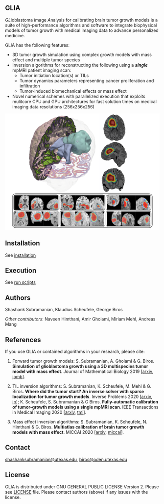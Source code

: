 ## GLIA
*GL*ioblastoma *I*mage *A*nalysis for calibrating brain tumor growth models is a suite of high-performance algorithms and software to integrate biophysical models of tumor growth with medical imaging data to advance personalized medicine.

GLIA has the following features:

* 3D tumor growth simulation using complex growth models with mass effect and multiple tumor species
* Inversion algorithms for reconstructing the following using a ***single*** mpMRI patient imaging scan:
  * Tumor initiation location(s) or TILs 
  * Tumor dynamics parameters representing cancer proliferation and infiltration
  * Tumor-induced biomechanical effects or mass effect 
* Novel numerical schemes with parallelized execution that exploits mulitcore CPU and GPU architectures for fast solution times on medical imaging data resolutions (256x256x256)

![](doc/figs/GLIA.png)

## Installation
See [installation](doc/install.md)

## Execution
See [run scripts](scripts/README.md)

## Authors
Shashank Subramanian, Klaudius Scheufele, George Biros

*Other contributors*: Naveen Himthani, Amir Gholami, Miriam Mehl, Andreas Mang

## References
If you use GLIA or contained algorithms in your research, please cite:
1. Forward tumor growth models: S. Subramanian, A. Gholami & G. Biros. **Simulation of glioblastoma growth using a 3D multispecies tumor model with mass effect**. Journal of Mathematical Biology 2019 [[arxiv](https://arxiv.org/abs/1810.05370), [jomb](https://link.springer.com/article/10.1007/s00285-019-01383-y)].

2. TIL inversion algorithms: S. Subramanian, K. Scheufele, M. Mehl & G. Biros. **Where did the tumor start? An inverse solver with sparse localization for tumor growth models**. Inverse Problems 2020 [[arxiv](https://arxiv.org/abs/1907.06564), [ip](https://iopscience.iop.org/article/10.1088/1361-6420/ab649c/meta)]; K. Scheufele, S. Subramanian & G Biros. **Fully-automatic calibration of tumor-growth models using a single mpMRI scan**. IEEE Transactions in Medical Imaging 2020 [[arxiv](https://arxiv.org/abs/2001.09173), [tmi](https://ieeexplore.ieee.org/abstract/document/9197710)].

3. Mass effect inversion algorithms: S. Subramanian, K. Scheufele, N. Himthani & G. Biros. **Multiatlas calibration of brain tumor growth models with mass effect**. MICCAI 2020 [[arxiv](https://arxiv.org/abs/2006.09932), [miccai](https://link.springer.com/chapter/10.1007/978-3-030-59713-9_53)].

## Contact
<shashanksubramanian@utexas.edu>, <biros@oden.utexas.edu>

## License
GLIA is distributed under GNU GENERAL PUBLIC LICENSE Version 2.
Please see [LICENSE](LICENSE.md) file. Please contact authors (above) if any issues with the license.

